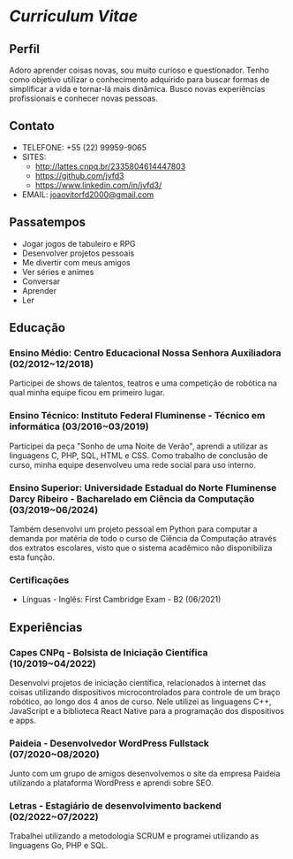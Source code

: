 # *Curriculum Vitae*

## Perfil

Adoro aprender coisas novas, sou muito curioso e questionador. Tenho como objetivo utilizar o conhecimento adquirido para buscar formas de simplificar a vida e tornar-lá mais dinâmica. Busco novas experiências profissionais e conhecer novas pessoas.

## Contato

- TELEFONE: +55 (22) 99959-9065
- SITES:
  - <http://lattes.cnpq.br/2335804614447803>
  - <https://github.com/jvfd3>
  - <https://www.linkedin.com/in/jvfd3/>
- EMAIL: <joaovitorfd2000@gmail.com>

## Passatempos

- Jogar jogos de tabuleiro e RPG
- Desenvolver projetos pessoais
- Me divertir com meus amigos
- Ver séries e animes
- Conversar
- Aprender
- Ler

## Educação

### Ensino Médio: Centro Educacional Nossa Senhora Auxiliadora (02/2012~12/2018)

Participei de shows de talentos, teatros e uma competição de robótica na qual minha equipe ficou em primeiro lugar.

### Ensino Técnico: Instituto Federal Fluminense - Técnico em informática (03/2016~03/2019)

Participei da peça "Sonho de uma Noite de Verão", aprendi a utilizar as linguagens C, PHP, SQL, HTML e CSS. Como trabalho de conclusão de curso, minha equipe desenvolveu uma rede social para uso interno.

### Ensino Superior: Universidade Estadual do Norte Fluminense Darcy Ribeiro - Bacharelado em Ciência da Computação (03/2019~06/2024)

Também desenvolvi um projeto pessoal em Python para computar a demanda por matéria de todo o curso de Ciência da Computação através dos extratos escolares, visto que o sistema acadêmico não disponibiliza esta função.

### Certificações

- Línguas - Inglês: First Cambridge Exam - B2 (06/2021)

## Experiências

### Capes CNPq - Bolsista de Iniciação Científica (10/2019~04/2022)

Desenvolvi projetos de iniciação científica, relacionados à internet das coisas utilizando dispositivos microcontrolados para controle de um braço robótico, ao longo dos 4 anos de curso. Nele utilizei as linguagens C++, JavaScript e a biblioteca React Native para a programação dos dispositivos e apps.

### Paideia - Desenvolvedor WordPress Fullstack (07/2020~08/2020)

Junto com um grupo de amigos desenvolvemos o site da empresa Paideia utilizando a plataforma WordPress e aprendi sobre SEO.

### Letras - Estagiário de desenvolvimento backend (02/2022~07/2022)

Trabalhei utilizando a metodologia SCRUM e programei utilizando as linguagens Go, PHP e SQL.
